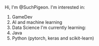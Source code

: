 Hi, I'm @SuchPigeon.
I'm interested in:
  1. GameDev
  2. AI and machine learning
  3. Data Science
I'm currently learning:
  1. Java
  2. Python (pytorch, keras and scikit-learn)
